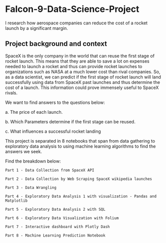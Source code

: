 # Falcon-9-Data-Science-Project
I research how aerospace companies can reduce the cost of a rocket launch by a significant margin. 

## Project background and context
SpaceX is the only company in the world that can reuse the first stage of rocket launch. This means that they are able to save a lot on expenses needed to launch a rocket and
thus can provide rocket launches to organizations such as NASA at a much lower cost than rival companies. So, as a data scientist, we can predict if the first stage of rocket launch will land successfully using data from SpaceX past launches and thus determine the cost of a launch. This information could prove immensely useful to SpaceX rivals.

We want to find answers to the questions below:

  a. The price of each launch.
 
  b. Which Parameters determine if the first stage can be reused.
 
  c. What influences a successful rocket landing

This project is separated in 8 notebooks that span from data gathering to exploratory data analysis to using machine learning algorithms to find the answers we seek.

Find the breakdown below:

    Part 1 - Data Collection from SpaceX API 

    Part 2 - Data Collection by Web Scraping SpaceX wikipedia launches

    Part 3 - Data Wrangling

    Part 4 - Exploratory Data Analysis 1 with visualization - Pandas and Matplotlib

    Part 5 - Exploratory Data Analysis 2 with SQL

    Part 6 - Exploratory Data Visualization with Folium

    Part 7 - Interactive dashboard with Plotly Dash

    Part 8 - Machine Learning Prediction Notebook
